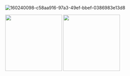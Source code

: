 ![160240098-c58aa916-97a3-49ef-bbef-0386983e13d8](https://user-images.githubusercontent.com/45543047/162906088-bb9c897c-76d7-420b-87ef-69a5d4537f2e.png)


<img height="180em" src="https://github-readme-stats-eight-theta.vercel.app/api?username=rezafarazi&show_icons=true&theme=algolia&include_all_commits=true&count_private=true"/>
<img height="180em" src="https://github-readme-stats-eight-theta.vercel.app/api/top-langs/?username=rezafarazi&layout=compact&langs_count=8&theme=algolia"/>
